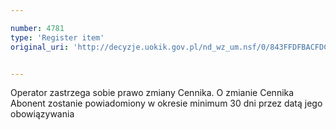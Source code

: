 ```yaml
---

number: 4781
type: 'Register item'
original_uri: 'http://decyzje.uokik.gov.pl/nd_wz_um.nsf/0/843FFDFBACFDC912C1257B7A003E4470?OpenDocument'


---
```


Operator zastrzega sobie prawo zmiany Cennika. O zmianie Cennika Abonent zostanie powiadomiony w okresie minimum 30 dni przez datą jego obowiązywania
